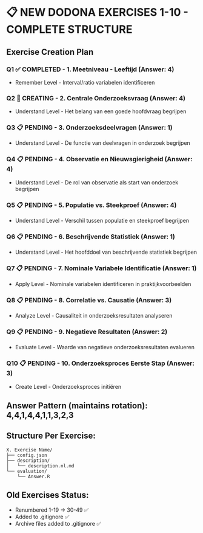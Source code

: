 # 📋 NEW DODONA EXERCISES 1-10 - COMPLETE STRUCTURE

## Exercise Creation Plan

### Q1 ✅ COMPLETED - 1. Meetniveau - Leeftijd (Answer: 4)
- Remember Level - Interval/ratio variabelen identificeren

### Q2 🚧 CREATING - 2. Centrale Onderzoeksvraag (Answer: 4) 
- Understand Level - Het belang van een goede hoofdvraag begrijpen

### Q3 📋 PENDING - 3. Onderzoeksdeelvragen (Answer: 1)
- Understand Level - De functie van deelvragen in onderzoek begrijpen

### Q4 📋 PENDING - 4. Observatie en Nieuwsgierigheid (Answer: 4)
- Understand Level - De rol van observatie als start van onderzoek begrijpen

### Q5 📋 PENDING - 5. Populatie vs. Steekproef (Answer: 4)
- Understand Level - Verschil tussen populatie en steekproef begrijpen

### Q6 📋 PENDING - 6. Beschrijvende Statistiek (Answer: 1)
- Understand Level - Het hoofddoel van beschrijvende statistiek begrijpen

### Q7 📋 PENDING - 7. Nominale Variabele Identificatie (Answer: 1)
- Apply Level - Nominale variabelen identificeren in praktijkvoorbeelden

### Q8 📋 PENDING - 8. Correlatie vs. Causatie (Answer: 3)
- Analyze Level - Causaliteit in onderzoeksresultaten analyseren

### Q9 📋 PENDING - 9. Negatieve Resultaten (Answer: 2)
- Evaluate Level - Waarde van negatieve onderzoeksresultaten evalueren

### Q10 📋 PENDING - 10. Onderzoeksproces Eerste Stap (Answer: 3)
- Create Level - Onderzoeksproces initiëren

## Answer Pattern (maintains rotation): 4,4,1,4,4,1,1,3,2,3

## Structure Per Exercise:
```
X. Exercise Name/
├── config.json
├── description/
│   └── description.nl.md
└── evaluation/
    └── Answer.R
```

## Old Exercises Status:
- Renumbered 1-19 → 30-49 ✅
- Added to .gitignore ✅
- Archive files added to .gitignore ✅